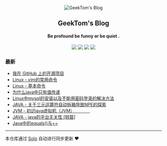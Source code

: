 <p align="center"><img alt="GeekTom's Blog" src="https://www.easyicon.net/api/resizeApi.php?id=534146&size=32"></p><h2 align="center">
GeekTom's Blog
</h2>

<h4 align="center">Be profound  be funny  or  be quiet .</h4>
<p align="center"><a title="GeekTom's Blog" target="_blank" href="https://github.com/yqh74110/solo-blog"><img src="https://img.shields.io/github/last-commit/yqh74110/solo-blog.svg?style=flat-square&color=FF9900"></a>
<a title="GitHub repo size in bytes" target="_blank" href="https://github.com/yqh74110/solo-blog"><img src="https://img.shields.io/github/repo-size/yqh74110/solo-blog.svg?style=flat-square"></a>
<a title="Solo Version" target="_blank" href="https://github.com/b3log/solo/releases"><img src="https://img.shields.io/badge/solo-3.6.6-f1e05a.svg?style=flat-square&color=blueviolet"></a>
<a title="Hits" target="_blank" href="https://github.com/b3log/hits"><img src="https://hits.b3log.org/yqh74110/solo-blog.svg"></a></p>

### 最新

* [我在 GitHub 上的开源项目](http://blog.zhqy.xyz/my-github-repos)
* [Linux - vim的常用命令](http://blog.zhqy.xyz/articles/2019/11/06/1573047455182.html)
* [Linux - 基本命令](http://blog.zhqy.xyz/articles/2019/11/06/1573017674174.html)
* [为什么java中只有值传递](http://blog.zhqy.xyz/articles/2019/10/28/1572216852597.html)
* [Linux中mysql的安装以及不能用密码登录的解决方法](http://blog.zhqy.xyz/articles/2019/10/28/1572211231161.html)
* [JAVA - 关于三元运算符自动拆箱导致NPE的探索](http://blog.zhqy.xyz/articles/2019/10/24/1571853320002.html)
* [JVM - 初识java虚拟机（JVM）　　　　](http://blog.zhqy.xyz/articles/2019/10/22/1571755164215.html)
* [JAVA - java的平台无关性 [转载]](http://blog.zhqy.xyz/articles/2019/10/22/1571747472258.html)
* [Java中的equals()与==](http://blog.zhqy.xyz/articles/2019/10/20/1571583667114.html)



---

本仓库通过 [Solo](https://github.com/b3log/solo) 自动进行同步更新 ❤️ 
